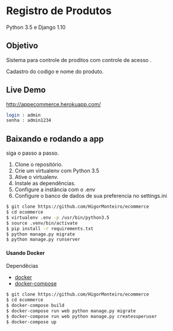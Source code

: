 # Registro de Produtos

Python 3.5 e Django 1.10

## Objetivo

Sistema para controle de proditos com controle de acesso .

Cadastro do codigo e nome do produto.

## Live Demo

http://appecommerce.herokuapp.com/

```bash
login : admin
senha : admin1234
```

## Baixando e rodando a app


siga o passo a passo.

1. Clone o repositório.
2. Crie um virtualenv com Python 3.5
3. Ative o virtualenv.
4. Instale as dependências.
5. Configure a instância com o .env
6. Configure o banco de dados de sua preferencia no settings.ini

```bash
$ git clone https://github.com/HigorMonteiro/ecommerce
$ cd ecommerce
$ virtualenv .env -p /usr/bin/python3.5
$ source .venv/bin/activate
$ pip install -r requirements.txt
$ python manage.py migrate
$ python manage.py runserver
```

#### Usando Docker

Dependêcias

- [docker](https://www.docker.com/)
- [docker-compose](https://docs.docker.com/compose/)

```sh
$ git clone https://github.com/HigorMonteiro/ecommerce
$ cd ecommerce
$ docker-compose build
$ docker-compose run web python manage.py migrate
$ docker-compose run web python manage.py createsuperuser
$ docker-compose up
```
